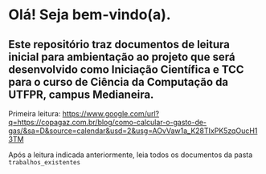 # Olá! Seja bem-vindo(a). 

## Este repositório traz documentos de leitura inicial para ambientação ao projeto que será desenvolvido como Iniciação Científica e TCC para o curso de Ciência da Computação da UTFPR, campus Medianeira.

Primeira leitura: https://www.google.com/url?q=https://copagaz.com.br/blog/como-calcular-o-gasto-de-gas/&sa=D&source=calendar&usd=2&usg=AOvVaw1a_K28TIxPK5zqOucH13TM

Após a leitura indicada anteriormente, leia todos os documentos da pasta `trabalhos_existentes`
